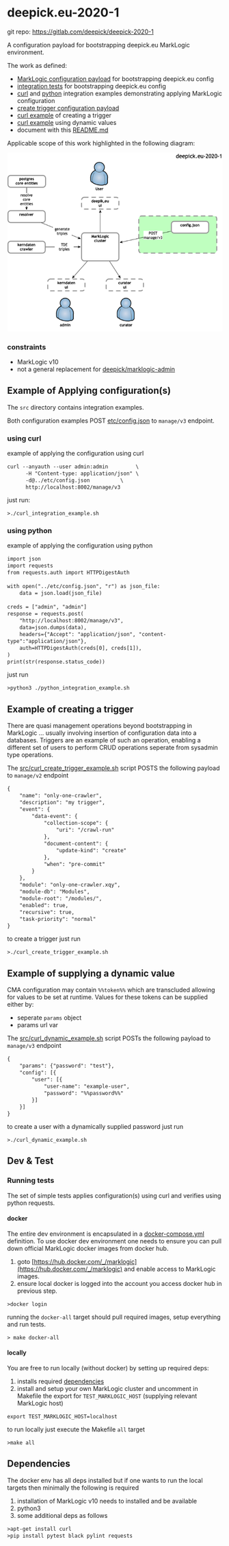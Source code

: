 # deepick.eu-2020-1

git repo: https://gitlab.com/deepick/deepick-2020-1

A configuration payload for bootstrapping deepick.eu MarkLogic environment.

The work as defined:
* [MarkLogic configuration payload](etc/config.json) for bootstrapping deepick.eu config
* [integration tests](tests/test_integration.py) for bootstrapping deepick.eu config
* [curl](src/curl_integration_example.sh) and [python](src/python_integration_example.py) integration examples demonstrating applying MarkLogic configuration
* [create trigger configuration payload](etc/trigger.json)
* [curl example](src/curl_create_trigger_example.sh) of creating a trigger
* [curl example](src/curl_dynamic_example.sh) using dynamic values
* document with this [README.md](README.md)

Applicable scope of this work highlighted in the following diagram:

![GitHub Logo](doc/image/deepick-2020-1.png)
 
### constraints
* MarkLogic v10
* not a general replacement for [deepick/marklogic-admin](https://github.com/deepick/marklogic-admin)

## Example of Applying configuration(s)

The `src` directory contains integration examples.

Both configuration examples POST [etc/config.json](etc/config.json) to `manage/v3` endpoint.

### using curl
example of applying the configuration using curl 
```
curl --anyauth --user admin:admin         \
      -H "Content-type: application/json" \
      -d@../etc/config.json          \
      http://localhost:8002/manage/v3
```
just run: 
```
>./curl_integration_example.sh 
```

### using python
example of applying the configuration using python
```
import json
import requests
from requests.auth import HTTPDigestAuth

with open("../etc/config.json", "r") as json_file:
    data = json.load(json_file)

creds = ["admin", "admin"]
response = requests.post(
    "http://localhost:8002/manage/v3",
    data=json.dumps(data),
    headers={"Accept": "application/json", "content-type":"application/json"},
    auth=HTTPDigestAuth(creds[0], creds[1]),
)
print(str(response.status_code))

```
just run 
```
>python3 ./python_integration_example.sh 
```

## Example of creating a trigger

There are quasi management operations beyond bootstrapping in MarkLogic ... usually involving insertion of configuration 
data into a databases. Triggers are an example of such an operation, enabling a different set of users to perform CRUD operations 
seperate from sysadmin type operations.

The [src/curl_create_trigger_example.sh](src/curl_create_trigger_example.sh) script POSTS the following payload to `manage/v2` endpoint
```
{
	"name": "only-one-crawler",
	"description": "my trigger",
	"event": {
		"data-event": {
			"collection-scope": {
				"uri": "/crawl-run"
			},
			"document-content": {
				"update-kind": "create"
			},
			"when": "pre-commit"
		}
	},
	"module": "only-one-crawler.xqy",
	"module-db": "Modules",
	"module-root": "/modules/",
	"enabled": true,
	"recursive": true,
	"task-priority": "normal"
}
```
to create a trigger just run 
```
>./curl_create_trigger_example.sh
```

## Example of supplying a dynamic value 

CMA configuration may contain `%%token%%` which are transcluded allowing for values to be set at runtime. 
Values for these tokens can be supplied either by:

* seperate `params` object 
* params url var

The [src/curl_dynamic_example.sh](src/curl_dynamic_example.sh) script POSTs the following payload to `manage/v3` endpoint
```
{
	"params": {"password": "test"},
	"config": [{
		"user": [{
			"user-name": "example-user",
			"password": "%%password%%"
		}]
	}]
}
```
to create a user with a dynamically supplied password just run 
```
>./curl_dynamic_example.sh
```

## Dev & Test
### Running tests
The set of simple tests applies configuration(s) using curl and verifies using python requests.

#### docker
The entire dev environment is encapsulated in a [docker-compose.yml](docker-compose.yml) definition. To use docker dev
environment one needs to ensure you can pull down official MarkLogic docker images from docker hub. 

1) goto [https://hub.docker.com/_/marklogic](https://hub.docker.com/_/marklogic) and enable access to MarkLogic images.
2) ensure local docker is logged into the account you access docker hub in previous step.
```
>docker login
```

running the `docker-all` target should pull required images, setup everything and run
tests.
```
> make docker-all
```

#### locally
You are free to run locally (without docker) by setting up required deps: 

1) installs required [dependencies](#Dependencies) 
2) install and setup your own MarkLogic cluster and uncomment in Makefile
the export for `TEST_MARKLOGIC_HOST` (supplying relevant MarkLogic host)

```
export TEST_MARKLOGIC_HOST=localhost
```

to run locally just execute the Makefile `all` target
```
>make all
```

## Dependencies
The docker env has all deps installed but if one wants to run the
local targets then minimally the following is required

1) installation of MarkLogic v10 needs to installed and be available
2) python3 
3) some additional deps as follows

```
>apt-get install curl
>pip install pytest black pylint requests 
```

